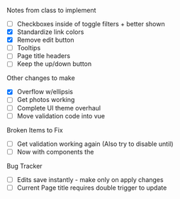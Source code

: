 Notes from class to implement
 - [ ] Checkboxes inside of toggle filters + better shown
 - [x] Standardize link colors
 - [x] Remove edit button
 - [ ] Tooltips
 - [ ] Page title headers
 - [ ] Keep the up/down button

Other changes to make
- [x] Overflow w/ellipsis
- [ ] Get photos working
- [ ] Complete UI theme overhaul
- [ ] Move validation code into vue

Broken Items to Fix
- [ ] Get validation working again (Also try to disable until)
- [ ] Now with components the 

Bug Tracker
- [ ] Edits save instantly - make only on apply changes
- [ ] Current Page title requires double trigger to update